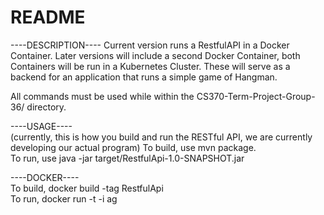 README
======
----DESCRIPTION----
Current version runs a RestfulAPI in a Docker Container. Later versions will include a second Docker Container, both Containers will be run in a Kubernetes Cluster. These will serve as a backend for an application that runs a simple game of Hangman.

All commands must be used while within the CS370-Term-Project-Group-36/ directory.

----USAGE----  
(currently, this is how you build and run the RESTful API, we are currently developing our actual program) 
To build, use mvn package.  
To run, use java -jar target/RestfulApi-1.0-SNAPSHOT.jar

----DOCKER----  
To build, docker build -tag RestfulApi  
To run, docker run -t -i ag  
